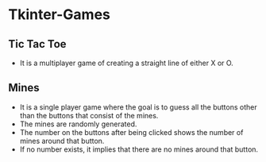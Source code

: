 # Tkinter-Games

## Tic Tac Toe
- It is a multiplayer game of creating a straight line of either X or O.

## Mines
- It is a single player game where the goal is to guess all the buttons other than the buttons that consist of the mines.
- The mines are randomly generated.
- The number on the buttons after being clicked shows the number of mines around that button.
- If no number exists, it implies that there are no mines around that button.

